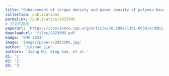 ```yaml
---
title: "Enhancement of torque density and power density of polymer-based ultrasonic motors via flexible usage of anisotropy in elastic property"
collection: publications
permalink: /publication/2023SMS
# 论文的路径
paperurl: 'https://iopscience.iop.org/article/10.1088/1361-665X/acddb1/meta'
downloadurl: 'files/2023SMS.pdf'
badge: 'SMS-2023'
image: 'images/papers/2023SMS.jpg'
author: 'Jinshuo Liu'
authors: 'Jiang Wu, Xing Gao, et al.'
d1: '1'
d2: '2'
d3: '3'
---
```


<!-- 这里写摘要 -->
